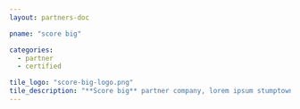 ```yaml
---
layout: partners-doc

pname: "score big"

categories: 
  - partner
  - certified

tile_logo: "score-big-logo.png"
tile_description: "**Score big** partner company, lorem ipsum stumptown shabby chic pour-over roof party DIY normcore. Actually artisan organic occupy, Wes Anderson ugh whatever pour-over gastropub selvage."
---
```




